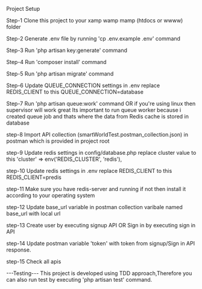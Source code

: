 Project Setup

Step-1
Clone this project to your xamp wamp mamp (htdocs or wwww) folder

Step-2
Generate .env file by running 'cp .env.example .env' command

Step-3
Run 'php artisan key:generate' command

Step-4
Run 'composer install' command

Step-5
Run 'php artisan migrate' command

Step-6
Update QUEUE_CONNECTION settings in .env
replace REDIS_CLIENT to this
QUEUE_CONNECTION=database

Step-7
Run 'php artisan queue:work' command
OR
if you're using linux then supervisor will work great
Its important to run queue worker because i created queue job and thats where the data from Redis cache is stored in database

step-8
Import API collection (smartWorldTest.postman_collection.json) in postman which is provided in project root

step-9
Update redis settings in config/database.php
replace cluster value to this
'cluster' => env('REDIS_CLUSTER', 'redis'),

step-10
Update redis settings in .env
replace REDIS_CLIENT to this
REDIS_CLIENT=predis

step-11
Make sure you have redis-server and running if not then install it according to your operating system

step-12
Update base_url variable in postman collection varibale named base_url with local url

step-13
Create user by executing signup API
OR
Sign in by executing sign in API

step-14
Update postman variable 'token' with token from signup/Sign in API response.

step-15
Check all apis

---Testing---
This project is developed using TDD approach,Therefore you can also run test by executing 'php artisan test' command.
